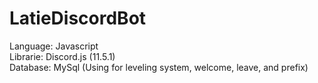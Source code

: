 <h1>LatieDiscordBot</h1>
<p>
  Language: Javascript</br>
  Librarie: Discord.js (11.5.1)</br>
  Database: MySql (Using for leveling system, welcome, leave, and prefix)
</p>
